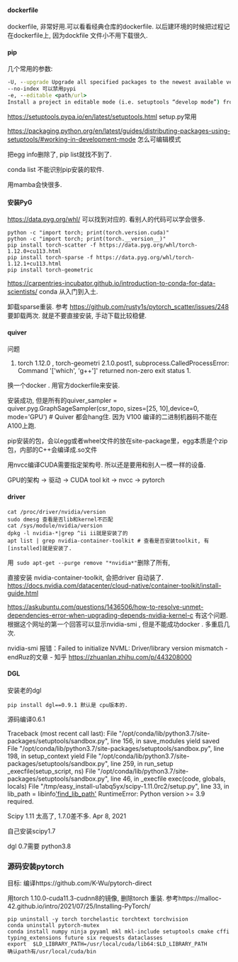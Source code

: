 #### dockerfile

dockerfile, 非常好用.可以看看经典仓库的dockerfile. 以后建环境的时候把过程记在dockerfile上, 因为dockfile 文件小不用下载很久. 

#### pip

几个常用的参数: 

```cmd
-U, --upgrade Upgrade all specified packages to the newest available version. The handling of dependencies depends on the upgrade-strategy used.
--no-index 可以禁用pypi 
-e, --editable <path/url>
Install a project in editable mode (i.e. setuptools “develop mode”) from a local project path or a VCS url.
```

https://setuptools.pypa.io/en/latest/setuptools.html setup.py常用

https://packaging.python.org/en/latest/guides/distributing-packages-using-setuptools/#working-in-development-mode  怎么可编辑模式

把egg info删除了, pip list就找不到了. 

conda list 不能识别pip安装的软件. 

用mamba会快很多. 

#### 安装PyG

https://data.pyg.org/whl/ 可以找到对应的. 看别人的代码可以学会很多.

```
python -c "import torch; print(torch.version.cuda)"
python -c "import torch; print(torch.__version__)"
pip install torch-scatter -f https://data.pyg.org/whl/torch-1.12.0+cu113.html
pip install torch-sparse -f https://data.pyg.org/whl/torch-1.12.1+cu113.html
pip install torch-geometric
```

https://carpentries-incubator.github.io/introduction-to-conda-for-data-scientists/  conda 从入门到入土. 

卸载sparse重装. 参考 https://github.com/rusty1s/pytorch_scatter/issues/248 要卸载两次. 就是不要直接安装, 手动下载比较稳健.

#### quiver

问题

1. torch   1.12.0 , torch-geometri 2.1.0.post1,  subprocess.CalledProcessError: Command '['which', 'g++']' returned non-zero exit status 1.

换一个docker . 用官方dockerfile来安装. 

安装成功, 但是所有的quiver_sampler = quiver.pyg.GraphSageSampler(csr_topo, sizes=[25, 10],device=0, mode='GPU')  # Quiver 都会hang住.  因为 V100 编译的二进制机器码不能在A100上跑.

pip安装的包，会以egg或者wheel文件的放在site-package里，egg本质是个zip包，内部的C++会编译成.so文件

用nvcc编译CUDA需要指定架构号. 所以还是要用和别人一模一样的设备. 

GPU的架构 -> 驱动 -> CUDA tool kit -> nvcc -> pytorch 

#### driver

```shell
cat /proc/driver/nvidia/version
sudo dmesg 查看是否lib和kernel不匹配
cat /sys/module/nvidia/version
dpkg -l nvidia-*|grep ^ii ii就是安装了的
apt list | grep nvidia-container-toolkit # 查看是否安装toolkit, 有[installed]就是安装了.
```

用` sudo apt-get --purge remove "*nvidia*"`删除了所有, 

直接安装 nvidia-container-toolkit, 会把driver 自动装了. https://docs.nvidia.com/datacenter/cloud-native/container-toolkit/install-guide.html 

https://askubuntu.com/questions/1436506/how-to-resolve-unmet-dependencies-error-when-upgrading-depends-nvidia-kernel-c   有这个问题. 根据这个网址的第一个回答可以显示nvidia-smi , 但是不能成功docker . 多重启几次. 

nvidia-smi 报错：Failed to initialize NVML: Driver/library version mismatch - endRuz的文章 - 知乎 https://zhuanlan.zhihu.com/p/443208000  

#### DGL

安装老的dgl

```
pip install dgl==0.9.1 默认是 cpu版本的. 
```

源码编译0.6.1

Traceback (most recent call last):
  File "/opt/conda/lib/python3.7/site-packages/setuptools/sandbox.py", line 156, in save_modules
    yield saved
  File "/opt/conda/lib/python3.7/site-packages/setuptools/sandbox.py", line 198, in setup_context
    yield
  File "/opt/conda/lib/python3.7/site-packages/setuptools/sandbox.py", line 259, in run_setup
    _execfile(setup_script, ns)
  File "/opt/conda/lib/python3.7/site-packages/setuptools/sandbox.py", line 46, in _execfile
    exec(code, globals, locals)
  File "/tmp/easy_install-u1abq5yx/scipy-1.11.0rc2/setup.py", line 33, in <module>
    lib_path = libinfo['find_lib_path']()
RuntimeError: Python version >= 3.9 required.

Scipy 1.11 太高了, 1.7.0差不多. Apr 8, 2021

自己安装scipy1.7

dgl 0.7需要 python3.8

### 源码安装pytorch

目标: 编译https://github.com/K-Wu/pytorch-direct

用torch 1.10.0-cuda11.3-cudnn8的镜像, 删除torch 重装. 参考https://malloc-42.github.io/intro/2021/07/25/Installing-PyTorch/

```
pip uninstall -y torch torchelastic torchtext torchvision
conda uninstall pytorch-mutex
conda install numpy ninja pyyaml mkl mkl-include setuptools cmake cffi typing_extensions future six requests dataclasses
export  $LD_LIBRARY_PATH=/usr/local/cuda/lib64:$LD_LIBRARY_PATH
确认path有/usr/local/cuda/bin
```

